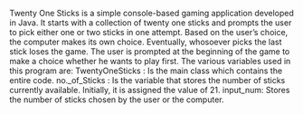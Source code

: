 Twenty One Sticks is a simple console-based gaming application developed in Java. It starts with a
collection of twenty one sticks and prompts the user to pick either one or two sticks in one attempt.
Based on the user’s choice, the computer makes its own choice. Eventually, whosoever picks the last
stick loses the game. The user is prompted at the beginning of the game to make a choice whether he wants to play first.
The various variables used in this program are:
 TwentyOneSticks : Is the main class which contains the entire code.
 no._of_Sticks : Is the variable that stores the number of sticks currently available. Initially, it is
assigned the value of 21.
 input_num: Stores the number of sticks chosen by the user or the computer.
